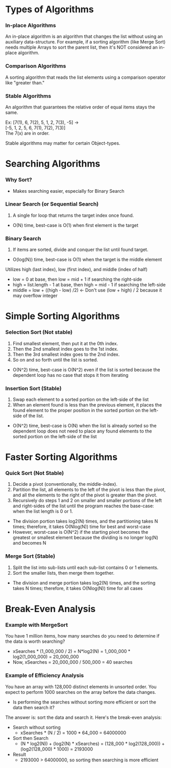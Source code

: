 # Types of Algorithms
### In-place Algorithms
An in-place algorithm is an algorithm that changes the list without using an auxiliary data-structure. For example, if a sorting algorithm (like Merge Sort) needs multiple Arrays to sort the parent list, then it's NOT considered an in-place algorithm.

### Comparison Algorithms
A sorting algorithm that reads the list elements using a comparison operator like "greater than."

### Stable Algorithms
An algorithm that guarantees the relative order of equal items stays the same.  

Ex: [7(1), 6, 7(2), 5, 1, 2, 7(3), -5] ->  
	[-5, 1, 2, 5, 6, 7(1), 7(2), 7(3)]  
	The 7(x) are in order.  

Stable algorithms may matter for certain Object-types.

# Searching Algorithms
### Why Sort?
- Makes searching easier, especially for Binary Search

### Linear Search (or Sequential Search)
1. A single for loop that returns the target index once found.  
- O(N) time, best-case is O(1) when first element is the target

### Binary Search
1. If items are sorted, divide and conquer the list until found target.  
- O(log(N)) time, best-case is O(1) when the target is the middle element

Utilizes high (last index), low (first index), and middle (index of half)
- low = 0 at base, then low = mid + 1 if searching the right-side
- high = list.length - 1 at base, then high = mid - 1 if searching the left-side
- middle = low + ((high - low) /2) <- Don't use (low + high) / 2 because it may overflow integer

# Simple Sorting Algorithms
### Selection Sort (Not stable)
1. Find smallest element, then put it at the 0th index.  
2. Then the 2nd smallest index goes to the 1st index.  
3. Then the 3rd smallest index goes to the 2nd index.  
4. So on and so forth until the list is sorted.  
- O(N^2) time, best-case is O(N^2) even if the list is sorted because the dependent loop has no case that stops it from iterating

### Insertion Sort (Stable)
1. Swap each element to a sorted portion on the left-side of the list  
2. When an element found is less than the previous element, it places the found element to the proper position in the sorted portion on the left-side of the list.  
- O(N^2) time, best-case is O(N) when the list is already sorted so the dependent loop does not need to place any found elements to the sorted portion on the left-side of the list

# Faster Sorting Algorithms
### Quick Sort (Not Stable)
1. Decide a pivot (conventionally, the middle-index).  
2. Partition the list, all elements to the left of the pivot is less than the pivot, and all the elements to the right of the pivot is greater than the pivot.  
3. Recursively do steps 1 and 2 on smaller and smaller portions of the left and right-sides of the list until the program reaches the base-case: when the list length is 0 or 1.
- The division portion takes log2(N) times, and the partitioning takes N times; therefore, it takes O(Nlog(N)) time for best and worst-case
- However, worst-case is O(N^2) if the starting pivot becomes the greatest or smallest element because the dividing is no longer log(N) and becomes N

### Merge Sort (Stable)
1. Split the list into sub-lists until each sub-list contains 0 or 1 elements.  
2. Sort the smaller lists, then merge them together.  
- The division and merge portion takes log2(N) times, and the sorting takes N times; therefore, it takes O(Nlog(N)) time for all cases

# Break-Even Analysis

### Example with MergeSort
You have 1 million items, how many searches do you need to determine if the data is worth searching?
- xSearches * (1_000_000 / 2) = N*log2(N) = 1_000_000 * log2(1_000_000) = 20_000_000
- Now, xSearches = 20_000_000 / 500_000 = 40 searches

### Example of Efficiency Analysis
You have an array with 128,000 distinct elements in unsorted order. You expect to perform 1000
searches on the array before the data changes.
- Is performing the searches without sorting more efficient or sort the data then search it?  

The answer is: sort the data and search it. Here's the break-even analysis:
- Search without sorting
	- xSearches * (N / 2) = 1000 * 64_000 = 64000000
- Sort then Search
	- (N * log2(N)) + (log2(N) * xSearches) = (128_000 * log2(128_000)) + (log2(128_000) * 1000) = 2193000
- Result
	- 2193000 > 64000000, so sorting then searching is more efficient
